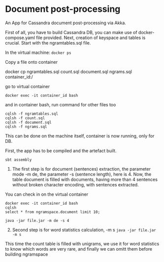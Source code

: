 # Document post-processing
An App for Cassandra document post-processing via Akka.

First of all, you have to build Cassandra DB, you can make use of docker-compose.yaml file provided. Next, creation of keyspace and tables is crucial.
Start with the ngramtables.sql file.

In the virtual machine:
`docker ps`

Copy a file onto container

docker cp ngramtables.sql count.sql document.sql ngrams.sql container_id:/

go to virtual container

`docker exec -it container_id bash`

and in container bash, run command for other files too

```
cqlsh -f ngramtables.sql
cqlsh -f count.sql
cqlsh -f document.sql
cqlsh -f ngrams.sql
```

This can be done on the machine itself, container is now running, only for DB.

First, the app has to be compiled and the artefact built.

`sbt assembly`

1. The first step is for document (sentences) extraction, the parameter mode -m de, the parameter -s (sentence length), here is 4.
Now, the table document is filled with documents, having more than 4 sentences without broken character encoding, with sentences extracted.

You can check in on the virtual container
```
docker exec -it container_id bash
cqlsh
select * from ngramspace.document limit 10;

java -jar file.jar -m de -s 4
```

2. Second step is for word statistics calculation, -m s 
`java -jar file.jar -m s `

This time the count table is filled with unigrams, we use it for word statistics to know which words are very rare, and finally we can omitt them before building ngramspace




